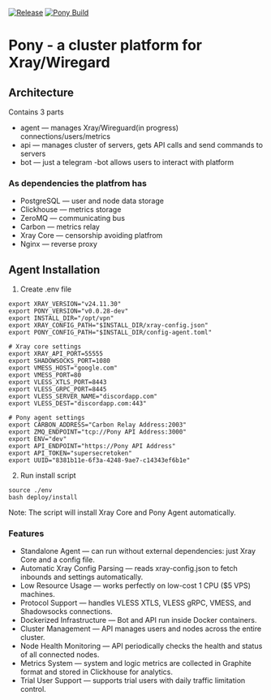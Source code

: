 

[![Release](https://github.com/frkn-dev/pony/actions/workflows/release.yml/badge.svg?branch=main)](https://github.com/frkn-dev/pony/actions/workflows/release.yml) [![Pony Build](https://github.com/frkn-dev/pony/actions/workflows/rust.yml/badge.svg?branch=main)](https://github.com/frkn-dev/pony/actions/workflows/rust.yml)

# Pony - a cluster platform for Xray/Wiregard

## Architecture 

Contains 3 parts 

- agent — manages Xray/Wireguard(in progress) connections/users/metrics
- api — manages cluster of servers, gets API calls and send commands to servers
- bot — just a telegram -bot allows users to interact with platform


### As dependencies the platfrom has 

- PostgreSQL — user and node data storage
- Clickhouse —  metrics storage
- ZeroMQ — communicating bus
- Carbon — metrics relay 
- Xray Core — censorship avoiding platfrom
- Nginx — reverse proxy 


## Agent Installation 

1. Create .env file 

```
export XRAY_VERSION="v24.11.30"
export PONY_VERSION="v0.0.28-dev"
export INSTALL_DIR="/opt/vpn"
export XRAY_CONFIG_PATH="$INSTALL_DIR/xray-config.json"
export PONY_CONFIG_PATH="$INSTALL_DIR/config-agent.toml"

# Xray core settings 
export XRAY_API_PORT=55555
export SHADOWSOCKS_PORT=1080
export VMESS_HOST="google.com"
export VMESS_PORT=80
export VLESS_XTLS_PORT=8443
export VLESS_GRPC_PORT=8445
export VLESS_SERVER_NAME="discordapp.com"
export VLESS_DEST="discordapp.com:443"

# Pony agent settings 
export CARBON_ADDRESS="Carbon Relay Address:2003"
export ZMQ_ENDPOINT="tcp://Pony API Address:3000"
export ENV="dev"
export API_ENDPOINT="https://Pony API Address"
export API_TOKEN="supersecretoken"
export UUID="8381b11e-6f3a-4248-9ae7-c14343ef6b1e"

```

2. Run install script

```
source ./env
bash deploy/install
```
Note: The script will install Xray Core and Pony Agent automatically.


### Features 

- Standalone Agent — can run without external dependencies: just Xray Core and a config file.
- Automatic Xray Config Parsing — reads xray-config.json to fetch inbounds and settings automatically.
- Low Resource Usage — works perfectly on low-cost 1 CPU ($5 VPS) machines.
- Protocol Support — handles VLESS XTLS, VLESS gRPC, VMESS, and Shadowsocks connections.
- Dockerized Infrastructure — Bot and API run inside Docker containers.
- Cluster Management — API manages users and nodes across the entire cluster.
- Node Health Monitoring — API periodically checks the health and status of all connected nodes.
- Metrics System — system and logic metrics are collected in Graphite format and stored in Clickhouse for analytics.
- Trial User Support — supports trial users with daily traffic limitation control.




